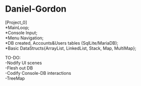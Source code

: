 # Daniel-Gordon
[Project_0]  
*MainLoop;  
*Console Input;  
*Menu Navigation;  
*DB created, Accounts&Users tables (SqlLite/MariaDB);  
*Basic DataStructs{ArrayList, LinkedList, Stack, Map, MultiMap};


TO-DO:  
-Nodify UI scenes  
-Flesh out DB  
-Codify Console-DB interactions  
-TreeMap
